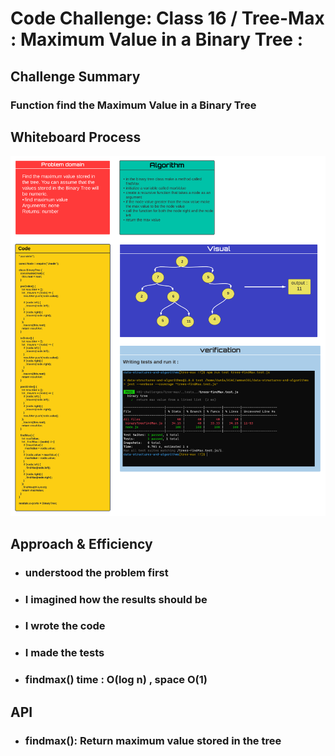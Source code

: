 # Code Challenge: Class 16 / Tree-Max : Maximum Value in a Binary Tree :

## Challenge Summary

### Function find the Maximum Value in a Binary Tree

## Whiteboard Process

![img](tree-max.png)

## Approach & Efficiency

- ### understood the problem first
- ### I imagined how the results should be
- ### I wrote the code
- ### I made the tests

* ### findmax() time : O(log n) , space O(1)

## API

- ### findmax(): Return maximum value stored in the tree

